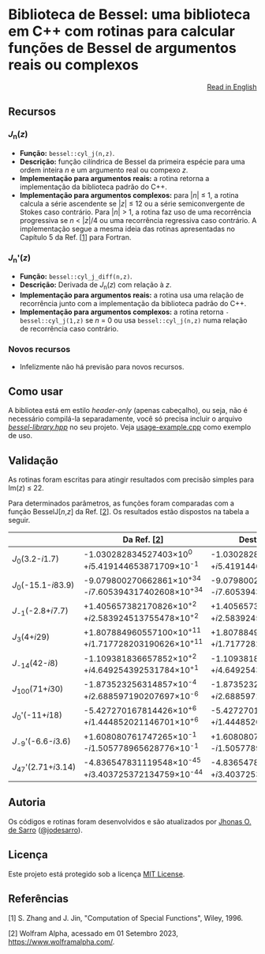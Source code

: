 # Biblioteca de Bessel: uma biblioteca em C++ com rotinas para calcular funções de Bessel de argumentos reais ou complexos

<p align="right"><a href="README.md">Read in English</a></p>

## Recursos

### <nobr>*J*<sub>n</sub>(*z*)</nobr>
  - **Função:** `bessel::cyl_j(n,z)`.
  - **Descrição:** função cilíndrica de Bessel da primeira espécie para uma ordem inteira *n* e um argumento real ou compexo *z*.
  - **Implementação para argumentos reais:** a rotina retorna a implementação da biblioteca padrão do C++.
  - **Implementação para argumentos complexos:** para <nobr>|*n*| ≤ 1</nobr>, a rotina calcula a série ascendente se <nobr>|*z*| ≤ 12</nobr> ou a série semiconvergente de Stokes caso contrário.
  Para <nobr>|*n*| > 1</nobr>, a rotina faz uso de uma recorrência progressiva se <nobr>*n* < |*z*|/4</nobr> ou uma recorrência regressiva caso contrário.
  A implementação segue a mesma ideia das rotinas apresentadas no Capítulo 5 da <nobr>Ref. [[1](#referências)]</nobr> para Fortran.

### <nobr>*J*<sub>n</sub>'(*z*)</nobr>
  - **Função:** `bessel::cyl_j_diff(n,z)`.
  - **Descrição:** Derivada de <nobr>*J*<sub>n</sub>(*z*)</nobr> com relação à *z*.
  - **Implementação para argumentos reais:** a rotina usa uma relação de recorrência junto com a implementação da biblioteca padrão do C++.
  - **Implementação para argumentos complexos:** a rotina retorna `-bessel::cyl_j(1,z)` se <nobr>*n* = 0</nobr> ou usa `bessel::cyl_j(n,z)` numa relação de recorrência caso contrário.
    
### Novos recursos
  - Infelizmente não há previsão para novos recursos.

## Como usar

A bibliotea está em estilo *header-only* (apenas cabeçalho), ou seja, não é necessário compilá-la separadamente, você só precisa incluir o arquivo *<a href="bessel-library.hpp">bessel-library.hpp</a>* no seu projeto.
Veja <a href="usage-example.cpp">usage-example.cpp</a> como exemplo de uso.

## Validação

As rotinas foram escritas para atingir resultados com precisão simples para <nobr>Im(*z*) ≤ 22</nobr>.

Para determinados parâmetros, as funções foram comparadas com a função BesselJ[*n*,*z*] da <nobr>Ref. [[2](#referências)]</nobr>. Os resultados estão dispostos na tabela a seguir.

|                                            | Da Ref. [[2](#references)]                                                   | Desta biblioteca                                                                    |
|--------------------------------------------|--------------------------------------------------------------------------------|--------------------------------------------------------------------------------------|
|<nobr>*J*<sub>0</sub>(3.2-*i*1.7)</nobr>    |-1.030282834527403×10<sup>0</sup><br/>  +*i*5.419144653871709×10<sup>-1</sup>   |-1.03028283452740**4**×10<sup>0</sup><br/>  +*i*5.41914465387170**5**×10<sup>-1</sup> |
|<nobr>*J*<sub>0</sub>(-15.1-*i*83.9)</nobr> |-9.079800270662861×10<sup>+34</sup><br/>-*i*7.605394317402608×10<sup>+34</sup>  |-9.079800270662**912**×10<sup>+34</sup><br/>-*i*7.6053943174026**56**×10<sup>+34</sup>|
|<nobr>*J*<sub>-1</sub>(-2.8+*i*7.7)</nobr>  |+1.405657382170826×10<sup>+2</sup><br/> +*i*2.583924513755478×10<sup>+2</sup>   |+1.40565738217082**8**×10<sup>+2</sup><br/> +*i*2.58392451375547**9**×10<sup>+2</sup> |
|<nobr>*J*<sub>3</sub>(4+*i*29)</nobr>       |+1.807884960557100×10<sup>+11</sup><br/>+*i*1.717728203190626×10<sup>+11</sup>  |+1.807884960557100×10<sup>+11</sup><br/>    +*i*1.717728203190626×10<sup>+11</sup>    |
|<nobr>*J*<sub>-14</sub>(42-*i*8)</nobr>     |-1.109381836657852×10<sup>+2</sup><br/> +*i*4.649254392531784×10<sup>+1</sup>   |-1.109381836657852×10<sup>+2</sup><br/>     +*i*4.64925439253178**5**×10<sup>+1</sup> |
|<nobr>*J*<sub>100</sub>(71+*i*30)</nobr>    |-1.873523256314857×10<sup>-4</sup><br/> +*i*2.688597190207697×10<sup>-6</sup>   |-1.8735232563148**47**×10<sup>-4</sup><br/> +*i*2.68859719020**8606**×10<sup>-6</sup> |
|<nobr>*J*<sub>0</sub>'(-11+*i*18)</nobr>    |-5.427270167814426×10<sup>+6</sup><br/> +*i*1.444852021146701×10<sup>+6</sup>   |-5.427270167814426×10<sup>+6</sup><br/>     +*i*1.44485202114670**2**×10<sup>+6</sup> |
|<nobr>*J*<sub>-9</sub>'(-6.6-*i*3.6)</nobr> |+1.608080761747265×10<sup>-1</sup><br/> -*i*1.505778965628776×10<sup>-1</sup>   |+1.60808076174726**4**×10<sup>-1</sup><br/> -*i*1.50577896562877**1**×10<sup>-1</sup> |
|<nobr>*J*<sub>47</sub>'(2.71+*i*3.14)</nobr>|-4.836547831119548×10<sup>-45</sup><br/>+*i*3.403725372134759×10<sup>-44</sup>  |-4.8365478311195**86**×10<sup>-45</sup><br/>+*i*3.40372537213475**6**×10<sup>-44</sup>|

## Autoria

Os códigos e rotinas foram desenvolvidos e são atualizados por <a href="https://www.researchgate.net/profile/Jhonas-de-Sarro">Jhonas O. de Sarro</a> ([@jodesarro]( https://github.com/jodesarro )).

## Licença

Este projeto está protegido sob a licença <a href="LICENSE">MIT License</a>.

## Referências

[1] S. Zhang and J. Jin, "Computation of Special Functions", Wiley, 1996.

[2] Wolfram Alpha, acessado em 01 Setembro 2023, <https://www.wolframalpha.com/>.